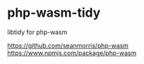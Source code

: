 # php-wasm-tidy

libtidy for php-wasm

https://github.com/seanmorris/php-wasm
https://www.npmjs.com/package/php-wasm

